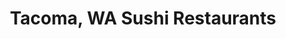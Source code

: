 ---
layout: city
title: Tacoma, WA Sushi Restaurants
permalink: /washington/tacoma/
stateAbbr: WA
stateName: Washington
cityName: Tacoma

---